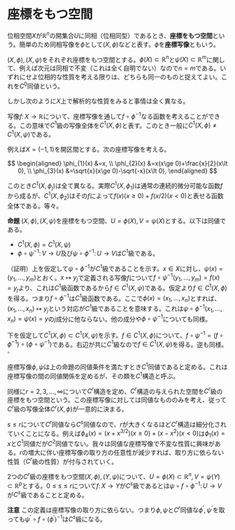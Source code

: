 
# 座標をもつ空間

位相空間$X$が$\mathbb{R}^{n}$の開集合$U$に同相（位相同型）であるとき、**座標をもつ空間**という。簡単のため同相写像を$\phi$として$(X, \phi)$などと表す。$\phi$を**座標写像**ともいう。

$(X, \phi), (X, \psi)$をそれぞれ座標をもつ空間とする。$\phi(X)\subset\mathbb{R}^{n}$と$\psi(X)\subset\mathbb{R}^{m}$に関して、例えば次元は同相で不変（これは全く自明でない）なので$n=m$である。いずれにせよ位相的な性質を考える限りは、どちらも同一のものと捉えてよい。これを$C^{0}$同値という。

しかし次のように$X$上で解析的な性質をみると事情は全く異なる。

写像$f\colon X\rightarrow\mathbb{R}$について、座標写像を通して$f\circ\phi^{-1}$なる函数を考えることができる。この意味で$C^{1}$級の写像全体を$C^{1}(X, \phi)$と表す。このとき一般に$C^{1}(X, \phi)\neq C^{1}(X, \psi)$である。

例えば$X=(-1, 1)$を開区間とする。次の座標写像を考える。

$$
\begin{aligned}
\phi_{1}(x) &=x, \\
\phi_{2}(x) &=x(x\ge 0)+\frac{x}{2}(x\lt 0), \\
\phi_{3}(x) &=\sqrt{x}(x\ge 0)-\sqrt{-x}(x\lt 0),
\end{aligned}
$$

このとき$C^{1}(X, \phi_{j})$は全て異なる。実際$C^{1}(X, \phi_{1})$は通常の連続的微分可能な函数$f$から成るが、$C^{1}(X, \phi_{2})$はその$f$によって$f(x)(x\ge 0)+f(x/2)(x\lt 0)$と表せる函数全体である。等々。

__命題__ $(X, \phi), (X, \psi)$を座標をもつ空間、$U=\phi(X), V=\psi(X)$とする。以下は同値である。
- $C^{1}(X, \phi)=C^{1}(X, \psi)$
- $\phi\circ\psi^{-1}\colon V\rightarrow U$及び$\psi\circ\phi^{-1}\colon U\rightarrow V$は$C^{1}$級である。

（証明）上を仮定して$\psi\circ\phi^{-1}$が$C^{1}$級であることを示す。$x\in X$に対し、$\psi(x)=(y_{1}, \dotsc, y_{m})$とおく。$x\mapsto y_{j}$で定義される写像$f$について$f\circ\psi^{-1}(y_{1}, \dotsc, y_{m})=f(x)=y_{j}$より、これは$C^{1}$級函数であるから$f\in C^{1}(X, \psi)$である。仮定より$f\in C^{1}(X, \phi)$を得る。つまり$f\circ\phi^{-1}$は$C^{1}$級函数である。ここで$\phi(x)=(x_{1}, \dotsc, x_{n})$とすれば、$(x_{1}, \dotsc, x_{n})\mapsto y_{j}$という対応が$C^{1}$級であることを意味する。これは$\psi\circ\phi^{-1}(x_{1}, \dotsc, x_{n})=\psi(x)=y$の$j$成分に他ならない。他の成分や$\phi\circ\psi^{-1}$についても同様。

下を仮定して$C^{1}(X, \phi)\subset C^{1}(X, \psi)$を示す。$f\in C^{1}(X, \phi)$について、$f\circ\psi^{-1}=(f\circ\phi^{-1})\circ(\phi\circ\psi^{-1})$である。右辺が共に$C^{1}$級なので$f\in C^{1}(X, \psi)$を得る。逆も同様。$\square$

座標写像$\phi, \psi$は上の命題の同値条件を満たすとき$C^{1}$同値であると定める。これは座標写像の間の同値関係を定めるが、その類を$C^{1}$構造と呼ぶ。

同様に$r=2, 3, \dotsc, \infty$について$C^{r}$構造を定め、$C^{r}$構造の与えられた空間を$C^{r}$級の座標をもつ空間という。この座標写像に対しては同値なもののみを考え、従って$C^{r}$級の写像全体$C^{r}(X, \phi)$が一意的に決まる。

$s\le r$について$C^{r}$同値なら$C^{s}$同値なので、$r$が大きくなるほど$C^{r}$構造は細分化されていくことになる。例えば$\phi_{4}(x)=(x+x^{3/2})(x\ge 0)+(x-x^{2})(x\lt 0)$は$\phi_{1}(x)=x$と$C^{1}$同値だが$C^{2}$同値でない。我々は同値な座標写像で不変な性質に興味がある。$r$の増大に伴い座標写像の取り方の任意性が減少すれば、取り方に依らない性質（$C^{r}$級の性質）が付与されていく。

2つの$C^{r}$級の座標をもつ空間$(X, \phi), (Y, \psi)$について、$U=\phi(X)\subset\mathbb{R}^{n}, V=\psi(Y)\subset\mathbb{R}^{p}$とする。$0\le s\le r$について$f\colon X\rightarrow Y$が$C^{s}$級であるとは$\psi\circ f\circ\phi^{-1}\colon U\rightarrow V$が$C^{s}$級であることと定める。

__注意__ この定義は座標写像の取り方に依らない。つまり$\phi, \psi$と$C^{r}$同値な$\phi^{\prime}, \psi^{\prime}$を取っても$\psi^{\prime}\circ f\circ(\phi^{\prime})^{-1}$は$C^{s}$級になる。